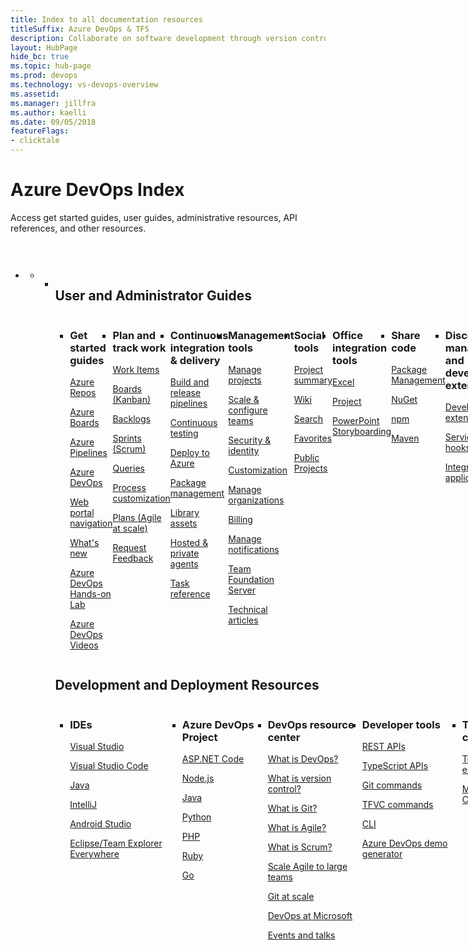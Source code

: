 ```yaml
---
title: Index to all documentation resources 
titleSuffix: Azure DevOps & TFS
description: Collaborate on software development through version control, work tracking, and continuous integration and delivery with Azure DevOps and Team Foundation Server
layout: HubPage 
hide_bc: true
ms.topic: hub-page
ms.prod: devops 
ms.technology: vs-devops-overview 
ms.assetid:  
ms.manager: jillfra 
ms.author: kaelli 
ms.date: 09/05/2018
featureFlags:
- clicktale 
---
```


<div id="main" class="v2">
    <div class="container">
        <h1>Azure DevOps Index</h1>
        <p>Access get started guides, user guides, administrative resources, API references, and other resources.</p>
        <p style="height: 30px;">&nbsp;</p>
        <ul class="pivots">
            <li>
                <a href="#index"></a>
                <ul id="index">
                    <li class="panelItem" data-index="0">
                        <a class="singlePanelNavItem selected" style="display: none" href="#indexA" data-linktype="self-bookmark"></a>
                        <ul class="panelContent singlePanelContent" id="indexA" style="margin-top: 0px; display: flex; float: left; border: none;">
                            <li class="fullSpan">
                                <a href="#start"> </a>
                                <h2 style="float: left; display: flex;">User and Administrator Guides</h2>                                
                        	    <a href="#index2"></a>
                                <ul id="index2" class="cardsW cols cols4 panelContent singlePanelContent" style="float: left; display: flex!important;">
                                    <li>
                                        <div class="cardSize">
                                            <div class="cardPadding">
                                                <div class="card">
                                                    <div class="cardText">
                                                        <h3>Get started guides</h3>
                                                        <p><a href="/azure/devops/repos/get-started/index">Azure Repos</a></p>
														<p><a href="/azure/devops/boards/get-started/index">Azure Boards</a></p>
														<p><a href="/azure/devops/pipelines/get-started/pipelines-get-started">Azure Pipelines</a></p>
														<p><a href="/azure/devops/user-guide/index">Azure DevOps</a></p>
														<p><a href="/azure/devops/project/navigation/preview-features">Web portal navigation</a></p>
														<p><a href="/azure/devops/release-notes/index">What's new</a></p>
                                                        <p><a href="https://www.azuredevopslabs.com/">Azure DevOps Hands-on Lab</a></p>
                                                        <p><a href="https://www.youtube.com/channel/UC-ikyViYMM69joIAv7dlMsA">Azure DevOps Videos</a></p>
                                                    </div>
                                                </div>
                                            </div>
                                        </div>
                                    </li>
                                    <li>
                                        <div class="cardSize">
                                            <div class="cardPadding">
                                                <div class="card">
                                                    <div class="cardText">
                                                        <h3>Plan and track work</h3>
                                                        <p><a href="/azure/devops/boards/work-items/index">Work Items</a></p>
														<p><a href="/azure/devops/boards/boards/index">Boards (Kanban)</a></p>
														<p><a href="/azure/devops/boards/backlogs/index">Backlogs</a></p>
														<p><a href="/azure/devops/boards/sprints/index">Sprints (Scrum)</a></p>
														<p><a href="/azure/devops/boards/queries/index">Queries</a></p>
														<p><a href="/azure/devops/organizations/settings/work/inheritance-process-model">Process customization</a></p>
														<p><a href="/azure/devops/boards/plans/index">Plans (Agile at scale)</a></p>
														<p><a href="/azure/devops/project/feedback/index">Request Feedback</a></p>
													</div>
                                                </div>
                                            </div>
                                        </div> 
                                    </li>
                                    <li>
                                        <div class="cardSize">
                                            <div class="cardPadding">
                                                <div class="card">
                                                    <div class="cardText">
                                                        <h3>Continuous integration &amp; delivery</h3>
                                                        <p><a href="/azure/devops/pipelines/index">Build and release pipelines</a></p>
														<p><a href="/azure/devops/pipelines/languages/dotnet-core#run-your-tests">Continuous testing</a></p>
														<p><a href="/azure/devops/deploy-azure/index">Deploy to Azure</a></p>
														<p><a href="/azure/devops/artifacts/index">Package management</a></p>
														<p><a href="/azure/devops/pipelines/library/index">Library assets</a></p>
														<p><a href="/azure/devops/pipelines/agents/agents">Hosted &amp; private agents</a></p>
														<p><a href="/azure/devops/pipelines/tasks">Task reference</a></p>
                                                    </div>
                                                </div>
                                            </div>
                                        </div>
                                    </li>
									<li>
                                        <div class="cardSize">
                                            <div class="cardPadding">
                                                <div class="card">
                                                    <div class="cardText">
                                                        <h3>Management tools</h3>
                                                        <p><a href="/azure/devops/organizations/projects/index">Manage projects</a></p>
														<p><a href="/azure/devops/organizations/settings/about-teams-and-settings">Scale &amp; configure teams</a></p>
														<p><a href="/azure/devops/organizations/security/index">Security &amp; identity</a></p>
														<p><a href="/azure/devops/reference/index">Customization</a></p>
														<p><a href="/azure/devops/organizations/accounts/index">Manage organizations</a></p>
														<p><a href="/azure/devops/billing/index">Billing</a></p>
														<p><a href="/azure/devops/notifications/index">Manage notifications</a></p>
														<p><a href="/tfs/index">Team Foundation Server</a></p>
														<p><a href="/azure/devops/articles">Technical articles</a></p>
                                                    </div>
                                                </div>
                                            </div>
                                        </div>
                                    </li>
									<li>
                                        <div class="cardSize">
                                            <div class="cardPadding">
                                                <div class="card">
                                                    <div class="cardText">
                                                        <h3>Social tools</h3>
                                                        <p><a href="/azure/devops/project/wiki/project-vision-status">Project summary</a></p>
														<p><a href="/azure/devops/project/wiki/index">Wiki</a></p>
														<p><a href="/azure/devops/project/search/index">Search</a></p>
														<p><a href="/azure/devops/project/navigation/set-favorites">Favorites</a></p>
														<p><a href="/azure/devops/organizations/public/index">Public Projects</a></p>
                                                    </div>
                                                </div>
                                            </div>
                                        </div>
                                    </li>
                                    <li>
                                        <div class="cardSize">
                                            <div class="cardPadding">
                                                <div class="card">
                                                    <div class="cardText">
                                                        <h3>Office integration tools</h3>
                                                        <p><a href="/azure/devops/boards/backlogs/office/bulk-add-modify-work-items-excel">Excel</a></p>
														<p><a href="/azure/devops/boards/backlogs/office/create-your-backlog-tasks-using-project">Project</a></p>
														<p><a href="/azure/devops/boards/backlogs/office/storyboard-your-ideas-using-powerpoint">PowerPoint Storyboarding</a></p>
													</div>
                                                </div>
                                            </div>
                                        </div> 
                                    </li>
                                    <li>
                                        <div class="cardSize">
                                            <div class="cardPadding">
                                                <div class="card">
                                                    <div class="cardText">
                                                        <h3>Share code</h3>
                                                        <p><a href="/azure/devops/artifacts/overview">Package Management</a></p>
														<p><a href="/azure/devops/artifacts/get-started-nuget">NuGet</a></p>
														<p><a href="/azure/devops/artifacts/get-started-npm">npm</a></p>
														<p><a href="/azure/devops/artifacts/get-started-maven">Maven</a></p>
                                                    </div>
                                                </div>
                                            </div>
                                        </div>
                                    </li>
									<li>
                                        <div class="cardSize">
                                            <div class="cardPadding">
                                                <div class="card">
                                                    <div class="cardText">
                                                        <h3>Discover, manage, and develop extensions</h3>
                                                        <p><a href="/azure/devops/extend/index">Develop extensions</a></p>
                                                        <p><a href="/azure/devops/service-hooks/index">Service hooks</a></p>
                                                        <p><a href="/azure/devops/integrate/index">Integrate applications</a></p>
                                                    </div>
                                                </div>
                                            </div>
                                        </div>
                                    </li>
									<li>
                                        <div class="cardSize">
                                            <div class="cardPadding">
                                                <div class="card">
                                                    <div class="cardText">
                                                        <h3>Reports & Analytics</h3>
                                                        <p><a href="/azure/devops/report/dashboards/index">Dashboards</a></p>
														<p><a href="/azure/devops/report/analytics/index">Analytics Service</a></p>
														<p><a href="/azure/devops/report/powerbi/index">Power BI</a></p>
														<p><a href="/azure/devops/report/extend-analytics/index">Extend Analytics with OData</a></p>
														<p><a href="/azure/devops/report/sql-reports/index">SQL Server Reports</a></p>
													</div>
                                                </div>
                                            </div>
                                        </div> 
                                    </li>
                                    <li>
                                        <div class="cardSize">
                                            <div class="cardPadding">
                                                <div class="card">
                                                    <div class="cardText">
                                                        <h3>Source control</h3>
                                                        <p><a href="/azure/devops/repos/git/index">Git repositories</a></p>
														<p><a href="/azure/devops/repos/git/pull-requests-overview">Pull requests</a></p>
														<p><a href="/azure/devops/repos/git/forks-overview">Forks</a></p>
														<p><a href="/azure/devops/repos/git/branch-policies-overview">Branch policies</a></p>
														<p><a href="/azure/devops/repos/tfvc/index">Team Foundation version control</a></p>
                                                    </div>
                                                </div>
                                            </div>
                                        </div>
                                    </li>
									<li>
                                        <div class="cardSize">
                                            <div class="cardPadding">
                                                <div class="card">
                                                    <div class="cardText">
                                                        <h3>Test</h3>
                                                        <p><a href="/azure/devops/test/index">Exploratory &amp; manual testing</a></p>
														<p><a href="/azure/devops/project/feedback/index">Request stakeholder feedback</a></p>
														<p><a href="/azure/devops/pipelines/languages/dotnet-core#run-your-tests">Continuous testing</a></p>
														<p><a href="/azure/devops/test/load-test/index">Load testing</a></p>
														<p><a href="/visualstudio/test/unit-test-your-code">Unit &amp; functional testing</a></p>
                                                    </div>
                                                </div>
                                            </div>
                                        </div>
                                    </li>
                                </ul>
                                <p style="height: 20px;">&nbsp;</p>
                                <h2 style="float: left; display: flex;">Development and Deployment Resources</h2> 
								<a href="#index3"></a>
                                <ul id="index3" class="cardsW cols cols4 panelContent singlePanelContent" style="float: left; display: flex!important;">
                                    <li>
                                        <div class="cardSize">
                                            <div class="cardPadding">
                                                <div class="card">
                                                    <div class="cardText">
                                                        <h3>IDEs</h3>
                                                        <p><a href="/visualstudio">Visual Studio</a></p>
														<p><a href="https://code.visualstudio.com/docs">Visual Studio Code</a></p>
														<p><a href="/azure/devops/java/index">Java</a></p>
														<p><a href="/azure/devops/java/download-intellij-plug-in">IntelliJ</a></p>
														<p><a href="/azure/devops/java/download-android-studio-plug-in">Android Studio</a></p>
														<p><a href="/azure/devops/java/download-eclipse-plug-in">Eclipse/Team Explorer Everywhere</a></p>
                                                    </div>
                                                </div>
                                            </div>
                                        </div>
                                    </li>
                                    <li>
                                        <div class="cardSize">
                                            <div class="cardPadding">
                                                <div class="card">
                                                    <div class="cardText">
                                                        <h3>Azure DevOps Project</h3>
                                                        <p><a href="/azure/devops-project/azure-devops-project-aspnet-core">ASP.NET Code</a></p>
														<p><a href="/azure/devops-project/azure-devops-project-nodejs">Node.js</a></p>
														<p><a href="/azure/devops-project/azure-devops-project-java">Java</a></p>
														<p><a href="/azure/devops-project/azure-devops-project-python">Python</a></p>
														<p><a href="/azure/devops-project/azure-devops-project-php">PHP</a></p>
														<p><a href="/azure/devops-project/azure-devops-project-ruby">Ruby</a></p>
														<p><a href="/azure/devops-project/azure-devops-project-go">Go</a></p>
													</div>
                                                </div>
                                            </div>
                                        </div> 
                                    </li>
                                    <li>
                                        <div class="cardSize">
                                            <div class="cardPadding">
                                                <div class="card">
                                                    <div class="cardText">
                                                        <h3>DevOps resource center</h3>
                                                        <p><a href="/azure/devops/learn/what-is-devops">What is DevOps?</a></p>
														<p><a href="/azure/devops/learn/git/what-is-version-control">What is version control?</a></p>
														<p><a href="/azure/devops/learn/git/what-is-git">What is Git?</a></p>
														<p><a href="/azure/devops/learn/agile/what-is-agile">What is Agile?</a></p>
														<p><a href="/azure/devops/learn/agile/what-is-scrum">What is Scrum?</a></p>
														<p><a href="/azure/devops/learn/agile/scale-agile-large-teams">Scale Agile to large teams</a></p>
														<p><a href="/azure/devops/learn/git/git-at-scale">Git at scale</a></p>
														<p><a href="/azure/devops/learn/devops-at-microsoft/">DevOps at Microsoft</a></p>
														<p><a href="/azure/devops/learn/events-and-talks/">Events and talks</a></p>
                                                    </div>
                                                </div>
                                            </div>
                                        </div>
                                    </li>
									<li>
                                        <div class="cardSize">
                                            <div class="cardPadding">
                                                <div class="card">
                                                    <div class="cardText">
                                                        <h3>Developer tools</h3>
                                                        <p><a href="/rest/api/vsts/">REST APIs</a></p>
														<p><a href="https://www.visualstudio.com/docs/integrate/extensions/reference/client/core-sdk">TypeScript APIs</a></p>
														<p><a href="/azure/devops/repos/git/command-prompt">Git commands</a></p>
														<p><a href="/azure/devops/repos/tfvc/use-team-foundation-version-control-commands">TFVC commands</a></p>
														<p><a href="/cli/azure/ext/azure-devops/?view=azure-cli-latest">CLI</a></p>
														<p><a href="/azure/devops/demo-gen">Azure DevOps demo generator</a></p>
                                                    </div>
                                                </div>
                                            </div>
                                        </div>
                                    </li>
									<li>
                                        <div class="cardSize">
                                            <div class="cardPadding">
                                                <div class="card">
                                                    <div class="cardText">
                                                        <h3>Task-specific clients</h3>
                                                        <p><a href="/azure/devops/test/provide-stakeholder-feedback">Test &amp; Feedback extension</a></p>
														<p><a href="/azure/devops/project/feedback/give-feedback">Microsoft Feedback Client</a></p>
                                                    </div>
                                                </div>
                                            </div>
                                        </div>
                                    </li>
                                    <li>
                                        <div class="cardSize">
                                            <div class="cardPadding">
                                                <div class="card">
                                                    <div class="cardText">
                                                        <h3>Web app deployment</h3>
                                                        <p><a href="/azure/devops/pipelines/targets/webapp">Azure Web App Deployment</a></p>
														<p><a href="/azure/devops/pipelines/apps/cd/deploy-webdeploy-iis-deploygroups">Windows Virtual Machine</a></p>
														<p><a href="/azure/devops/pipelines/apps/cd/deploy-docker-webapp">Azure Web App for Containers</a></p>
													</div>
                                                </div>
                                            </div>
                                        </div> 
                                    </li>
                            </li>
                        </ul>
                    </li>
                </ul>
            </li>
        </ul>
    </div>
</div>

